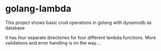 # golang-lambda
This project shows basic crud operations in golang with dynamodb as database

It has four separate directories for four different lambda functions.
More validations and error handling is on the way....
